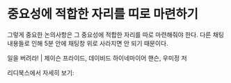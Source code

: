 # 중요성에 적합한 자리를 띠로 마련하기
그렇게 중요한 논의사항은 그 중요성에 적합한 자리를 따로 마련해줘야 한다. 다른 채팅 내용들로 인해 5분 안에 채팅창 위로 사라지면 안 되기 때문이다.

일을 버려라! | 제이슨 프라이드, 데이비드 하이네마이어 핸슨, 우미정 저

리디북스에서 자세히 보기: